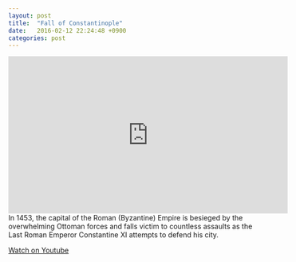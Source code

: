 ```yaml
---
layout: post
title:  "Fall of Constantinople"
date:   2016-02-12 22:24:48 +0900
categories: post
---
```

<iframe width="560" height="315" src="https://www.youtube.com/embed/nJ2T9HNCUTQ" frameborder="0" allowfullscreen></iframe>
In 1453, the capital of the Roman (Byzantine) Empire is besieged by the overwhelming Ottoman forces and falls victim to countless assaults as the Last Roman Emperor Constantine XI attempts to defend his city.

[Watch on Youtube]

[Watch on Youtube]: https://www.youtube.com/watch?v=nJ2T9HNCUTQ
